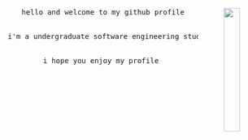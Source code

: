 <div align="center">
<img src="./295ebc053af91666ca23dfdab8a81ba0.gif" width="25%" align="right" />
<pre>
hello and welcome to my github profile
    <br>
i'm a undergraduate software engineering student at UoW
    <br>
i hope you enjoy my profile 
</pre>
